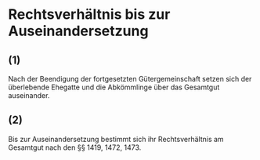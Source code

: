 # Rechtsverhältnis bis zur Auseinandersetzung



## (1)

 Nach der Beendigung der fortgesetzten Gütergemeinschaft setzen sich der überlebende Ehegatte und die Abkömmlinge über das Gesamtgut auseinander.

## (2)

 Bis zur Auseinandersetzung bestimmt sich ihr Rechtsverhältnis am Gesamtgut nach den §§ 1419, 1472, 1473. 

